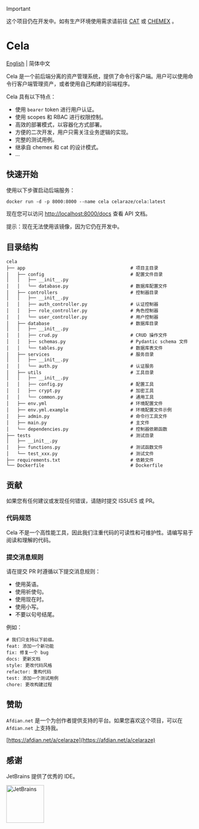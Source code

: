 > [!IMPORTANT]
>
> 这个项目仍在开发中。如有生产环境使用需求请前往 [CAT](https://github.com/celaraze/cat)
> 或 [CHEMEX](https://github.com/celaraze/chemex) 。

# Cela

[English](../README.md) | 简体中文

Cela 是一个前后端分离的资产管理系统，提供了命令行客户端。用户可以使用命令行客户端管理资产，或者使用自己构建的前端程序。

Cela 具有以下特点：

- 使用 `bearer` token 进行用户认证。
- 使用 scopes 和 RBAC 进行权限控制。
- 高效的部署模式，以容器化方式部署。
- 方便的二次开发，用户只需关注业务逻辑的实现。
- 完整的测试用例。
- 继承自 chemex 和 cat 的设计模式。
- ...

## 快速开始

使用以下步骤启动后端服务：

`docker run -d -p 8000:8000 --name cela celaraze/cela:latest`

现在您可以访问 [http://localhost:8000/docs](http://localhost:8000/docs) 查看 API 文档。

提示：现在无法使用该镜像，因为它仍在开发中。

## 目录结构

```shell
cela
├── app                                       # 项目主目录
│   ├── config                                # 配置文件目录
│   │   ├── __init__.py                       
│   │   └── database.py                       # 数据库配置文件
│   ├── controllers                           # 控制器目录
│   │   ├── __init__.py                       
│   │   ├── auth_controller.py                # 认证控制器
│   │   ├── role_controller.py                # 角色控制器
│   │   └── user_controller.py                # 用户控制器
│   ├── database                              # 数据库目录
│   │   ├── __init__.py                       
│   │   ├── crud.py                           # CRUD 操作文件
│   │   ├── schemas.py                        # Pydantic schema 文件
│   │   └── tables.py                         # 数据库表文件
│   ├── services                              # 服务目录
│   │   ├── __init__.py                       
│   │   └── auth.py                           # 认证服务
│   ├── utils                                 # 工具目录
│   │   ├── __init__.py                       
│   │   ├── config.py                         # 配置工具
│   │   ├── crypt.py                          # 加密工具
│   │   └── common.py                         # 通用工具
│   ├── env.yml                               # 环境配置文件
│   ├── env.yml.example                       # 环境配置文件示例
│   ├── admin.py                              # 命令行工具文件
│   ├── main.py                               # 主文件
│   └── dependencies.py                       # 控制器依赖函数
├── tests                                     # 测试目录
│   ├── __init__.py                           
│   ├── functions.py                          # 测试函数文件
│   └── test_xxx.py                           # 测试文件
├── requirements.txt                          # 依赖文件
└── Dockerfile                                # Dockerfile
```

## 贡献

如果您有任何建议或发现任何错误，请随时提交 ISSUES 或 PR。

### 代码规范

Cela 不是一个高性能工具，因此我们注重代码的可读性和可维护性。请编写易于阅读和理解的代码。

### 提交消息规则

请在提交 PR 时遵循以下提交消息规则：

- 使用英语。
- 使用祈使句。
- 使用现在时。
- 使用小写。
- 不要以句号结尾。

例如：

```text
# 我们只支持以下前缀。
feat: 添加一个新功能
fix: 修复一个 bug
docs: 更新文档
style: 更改代码风格
refactor: 重构代码
test: 添加一个测试用例
chore: 更改构建过程
```

## 赞助

`Afdian.net` 是一个为创作者提供支持的平台。如果您喜欢这个项目，可以在 `Afdian.net` 上支持我。

[https://afdian.net/a/celaraze](https://afdian.net/a/celaraze)

## 感谢

JetBrains 提供了优秀的 IDE。

<a href="https://www.jetbrains.com/?from=cela" target="_blank">
    <img src="https://www.jetbrains.com/company/brand/img/jetbrains_logo.png" width="100" alt="JetBrains" />
</a>